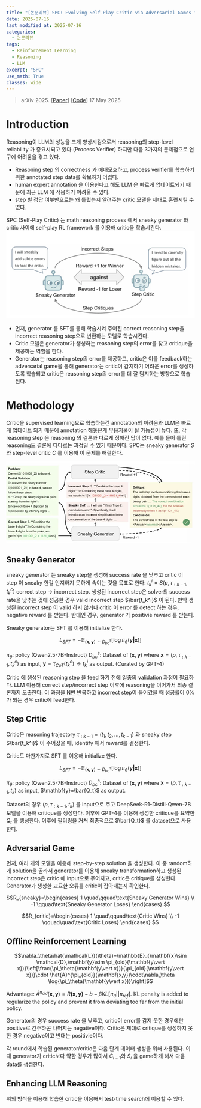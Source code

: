 ```yaml
---
title: "[논문리뷰] SPC: Evolving Self-Play Critic via Adversarial Games for LLM Reasoning"
date: 2025-07-16
last_modified_at: 2025-07-16
categories:
  - 논문리뷰
tags:
  - Reinforcement Learning
  - Reasoning
  - LLM
excerpt: "SPC"
use_math: True
classes: wide
---
```

> arXiv 2025. [[Paper](https://arxiv.org/abs/2504.19162)] [[Code](https://github.com/chen-judge/SPC/)]
> 17 May 2025

# Introduction
Reasoning이 LLM의 성능을 크게 향상시킴으로서 reasoning의 step-level reliability 가 중요시되고 있다.(Process Verifier) 하지만 다음 3가지의 문제점으로 연구에 어려움을 겪고 있다.
- Reasoning step 의 correctness 가 애매모호하고, process verifier를 학습하기 위한 annotated step data를 확보하기 어렵다.
- human expert annotation 을 이용한다고 해도 LLM 은 빠르게 업데이트되기 때문에 최근 LLM 에 적용하기 어려울 수 있다.
- step 별 정답 여부만으로는 왜 틀렸는지 알려주는 critic 모델을 제대로 훈련시킬 수 없다.

SPC (Self-Play Critic) 는 math reasoning process 에서 sneaky generator 와 critic 사이에 self-play RL framework 를 이용해 critic을 학습시킨다. 
![](/assets/img/SPC/game.webp)
- 먼저, generator 를 SFT를 통해 학습시켜 주어진 correct reasoning step을 incorrect reasoning step으로 변환하는 모델로 학습시킨다.
- Critic 모델은 generator가 생성하는 reasoning step의 error를 찾고 critique을 제공하는 역할을 한다.
- Generator는 reasoning step의 error를 제공하고, critic은 이를 feedback하는 adversarial game을 통해 generator는 critic이 감지하기 어려운 error를 생성하도록 학습되고 critic은 reasoning step의 error를 더 잘 탐지하는 방향으로 학습된다.

# Methodology
Critic을 supervised learning으로 학습하는건 annotation의 어려움과 LLM은 빠르게 업데이트 되기 때문에 annotation 해놓은게 무용지물이 될 가능성이 높다. 또, 각 reasoning step 은 reasoning 의 결론과 다르게 정해진 답이 없다. 예를 들어 틀린 reasoning도 결론에 다다르는 과정일 수 있기 때문이다. SPC는 sneaky generator $S$ 와 step-level critic $C$ 를 이용해 이 문제를 해결한다.

![](/assets/img/SPC/overview.webp)

## Sneaky Generator
sneaky generator 는 sneaky step을 생성해 success rate 을 낮추고 critic 이 step 이 sneaky 한걸 인지하지 못하게 속이는 것을 목표로 한다: $t_k^i=S(p,\tau_{:k-1},t_k^c)$ correct step -> incorrect step. 생성된 incorrect step은 solver의 success rate을 낮추는 것에 성공한 경우 valid incorrect step $\bar{t_k^i}$ 이 된다. 만약 생성된 incorrect step 이 valid 하지 않거나 critic 이 error 를 detect 하는 경우, negative reward 를 받는다. 반대인 경우, generator 가 positivie reward 를 받는다.

Sneaky generator는 SFT 를 이용해 initialize 한다.

$$L_{SFT}=-\mathbb{E} _{(\mathbf{x,y})\sim D_{bc}^s}[\log{\pi_\theta(\mathbf{y\vert x})}]$$

$\pi_\theta$: policy (Qwen2.5-7B-Instruct)
$D_{bc}^s$: Dataset of $(\mathbf{x,y})$ where $\mathbf{x}=(p,\tau_{:k-1},t_k^c)$ as input, $\mathbf{y}=\tau_{CoT}(t_k^c)\to t_k^i$ as output. (Curated by GPT-4)
 
Critic 에 생성된 reasoning step 을 feed 하기 전에 일종의 validation 과정이 필요하다. LLM 이용해 correct step/incorrect step 이후에 reasoning을 이어가서 최종 결론까지 도출한다. 이 과정을 N번 반복하고 incorrect step이 들어갔을 때 성공률이 0% 가 되는 경우 critic에 feed한다.

## Step Critic
Critic은 reasoning trajectory $\tau_{:k-1}=(t_1,t_2,\dots,t_{k-1})$ 과 sneaky step $\bar{t_k^i}$ 이 주어졌을 때, identify 해서 reward를 결정한다.

Critic도 마찬가지로 SFT 를 이용해 initialize 한다.

$$L_{SFT}=-\mathbb{E} _{(\mathbf{x,y})\sim D_{bc}^s}[\log{\pi_\theta(\mathbf{y\vert x})}]$$

$\pi_\theta$: policy (Qwen2.5-7B-Instruct)
$D_{bc}^s$: Dataset of $(\mathbf{x,y})$ where $\mathbf{x}=(p,\tau_{:k-1},t_k)$ as input, $\mathbf{y}=\bar{Q_t}$ as output.

Dataset의 경우 $(p,\tau_{:k-1},t_k)$ 를 input으로 주고 DeepSeek-R1-Distill-Qwen-7B 모델을 이용해 critique를 생성한다. 이후에 GPT-4를 이용해 생성한 critique를 요약한 $Q_t$ 를 생성한다. 이후에 필터링을 거쳐 최종적으로 $\bar{Q_t}$ 를 dataset으로 사용한다.

## Adversarial Game
먼저, 여러 개의 모델을 이용해 step-by-step solution 을 생성한다. 이 중 random하게 solution을 골라서 generator를 이용해 sneaky transformation하고 생성된 incorrect step은 critic 에 input으로 주어지고, critic은 critique를 생성한다. Generator가 생성한 교묘한 오류를 critic이 잡아내는지 확인한다. 

$$R_{sneaky}=\begin{cases}
    1 \quad\qquad\text{Sneaky Generator Wins} \\
    -1 \qquad\text{Sneaky Generator Loses}
\end{cases} $$

$$R_{critic}=\begin{cases}
    1 \quad\qquad\text{Critic Wins} \\
    -1 \qquad\quad\text{Critic Loses}
\end{cases} $$

## Offline Reinforcement Learning

$$\nabla_\theta\hat{\mathcal{L}}(\theta)=\mathbb{E}_{\mathbf{x}\sim \mathcal{D},\mathbf{y}\sim \pi_{old}(\mathbf{y\vert x})}\left[\frac{\pi_\theta(\mathbf{y\vert x})}{\pi_{old}(\mathbf{y\vert x})}\cdot \hat{A}^{\pi_{old}}(\mathbf{x,y})\cdot\nabla_\theta \log{\pi_\theta(\mathbf{y\vert x})}\right]$$

Advantage: $\hat{A}^{\pi_{old}}(\mathbf{x,y})=R\mathbf{(x,y)}-b-\beta KL[\pi_\theta\vert\vert\pi_{ref}]$. KL penalty is added to regularize the policy and prevent it from deviating too far from the initial policy.

Generator의 경우 success rate 을 낮추고, critic이 error를 감지 못한 경우에만 positive로 간주하곤 나머지는 negative이다. Critic은 제대로 critique를 생성하지 못한 경우 negative이고 반대는 positivie이다.

각 round에서 학습된 generator/critic은 다음 단계 데이터 생성을 위해 사용된다. 이때 generator가 critic보다 약한 경우가 많아서 $C_{i-1}$와 $S_i$ 을 game하게 해서 다음 data를 생성한다.

## Enhancing LLM Reasoning
위의 방식을 이용해 학습한 critic을 이용해서 test-time search에 이용할 수 있다.


